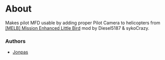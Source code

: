 # About

Makes pilot MFD usable by adding proper Pilot Camera to helicopters from [[MELB] Mission Enhanced Little Bird](https://forums.bistudio.com/topic/181895-melb-mission-enhanced-little-bird/) mod by Diesel5187 & sykoCrazy.

### Authors

- [Jonpas](http://github.com/jonpas)
